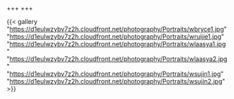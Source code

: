 +++
+++

{{< gallery "https://d1eulwzybv7z2h.cloudfront.net/photography/Portraits/wbryce1.jpg"
"https://d1eulwzybv7z2h.cloudfront.net/photography/Portraits/wruijie1.jpg"
"https://d1eulwzybv7z2h.cloudfront.net/photography/Portraits/wlaasya1.jpg"
"https://d1eulwzybv7z2h.cloudfront.net/photography/Portraits/wlaasya2.jpg"
"https://d1eulwzybv7z2h.cloudfront.net/photography/Portraits/wsujin1.jpg" 
"https://d1eulwzybv7z2h.cloudfront.net/photography/Portraits/wsujin2.jpg"   >}}